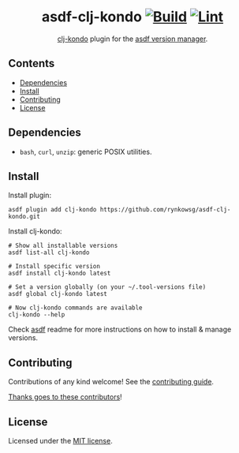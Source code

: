 <div align="center">

# asdf-clj-kondo [![Build](https://github.com/rynkowsg/asdf-clj-kondo/actions/workflows/test.yml/badge.svg)](https://github.com/rynkowsg/asdf-opentofu/actions/workflows/test.yml) [![Lint](https://github.com/rynkowsg/asdf-clj-kondo/actions/workflows/lint.yml/badge.svg)](https://github.com/rynkowsg/asdf-clj-kondo/actions/workflows/lint.yml)

[clj-kondo](https://github.com/clj-kondo/clj-kondo) plugin for the [asdf version manager](https://asdf-vm.com).

</div>

## Contents

- [Dependencies](#dependencies)
- [Install](#install)
- [Contributing](#contributing)
- [License](#license)

## Dependencies

- `bash`, `curl`, `unzip`: generic POSIX utilities.

## Install

Install plugin:

```shell
asdf plugin add clj-kondo https://github.com/rynkowsg/asdf-clj-kondo.git
```

Install clj-kondo:

```shell
# Show all installable versions
asdf list-all clj-kondo

# Install specific version
asdf install clj-kondo latest

# Set a version globally (on your ~/.tool-versions file)
asdf global clj-kondo latest

# Now clj-kondo commands are available
clj-kondo --help
```

Check [asdf](https://github.com/asdf-vm/asdf) readme for more instructions on how to install & manage versions.

## Contributing

Contributions of any kind welcome! See the [contributing guide](contributing.md).

[Thanks goes to these contributors](https://github.com/rynkowsg/asdf-clj-kondo/graphs/contributors)!

## License

Licensed under the [MIT license](LICENSE).
